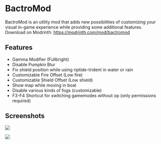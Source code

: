 # BactroMod

BactroMod is an utility mod that adds new possibilities of customizing your visual in-game experience while providing some additional features.
Download on Modrinth: https://modrinth.com/mod/bactromod

## Features

* Gamma Modifier (Fullbright)
* Disable Pumpkin Blur
* Fix shield position while using riptide-trident in water or rain
* Customizable Fire Offset (Low fire)
* Customizable Shield Offset (Low shield)
* Show map while moving in boat
* Disable various kinds of fogs (customizable)
* F3-F4 Shortcut for switching gamemodes without op (only permissions required)

## Screenshots

![](https://i.imgur.com/CIdyeb7.png)

![](https://i.imgur.com/07NFlrz.png)
